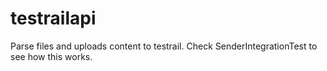 # testrailapi
Parse files and uploads content to testrail.
Check SenderIntegrationTest to see how this works.